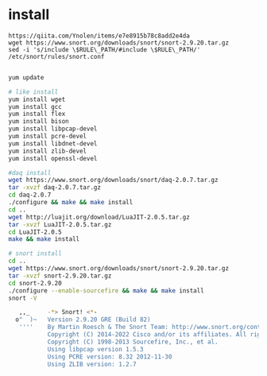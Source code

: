 # install  
`https://qiita.com/Ynolen/items/e7e8915b78c8add2e4da`  
`wget https://www.snort.org/downloads/snort/snort-2.9.20.tar.gz`   
`sed -i 's/include \$RULE\_PATH/#include \$RULE\_PATH/' /etc/snort/rules/snort.conf`


```bash

yum update

# like install
yum install wget
yum install gcc
yum install flex
yum install bison
yum install libpcap-devel
yum install pcre-devel
yum install libdnet-devel
yum install zlib-devel
yum install openssl-devel

#daq install
wget https://www.snort.org/downloads/snort/daq-2.0.7.tar.gz
tar -xvzf daq-2.0.7.tar.gz
cd daq-2.0.7
./configure && make && make install
cd ..
wget http://luajit.org/download/LuaJIT-2.0.5.tar.gz
tar -xvzf LuaJIT-2.0.5.tar.gz
cd LuaJIT-2.0.5
make && make install

# snort install
cd ..
wget https://www.snort.org/downloads/snort/snort-2.9.20.tar.gz
tar -xvzf snort-2.9.20.tar.gz
cd snort-2.9.20
./configure --enable-sourcefire && make && make install
snort -V

   ,,_     -*> Snort! <*-
  o"  )~   Version 2.9.20 GRE (Build 82) 
   ''''    By Martin Roesch & The Snort Team: http://www.snort.org/contact#team
           Copyright (C) 2014-2022 Cisco and/or its affiliates. All rights reserved.
           Copyright (C) 1998-2013 Sourcefire, Inc., et al.
           Using libpcap version 1.5.3
           Using PCRE version: 8.32 2012-11-30
           Using ZLIB version: 1.2.7
```

